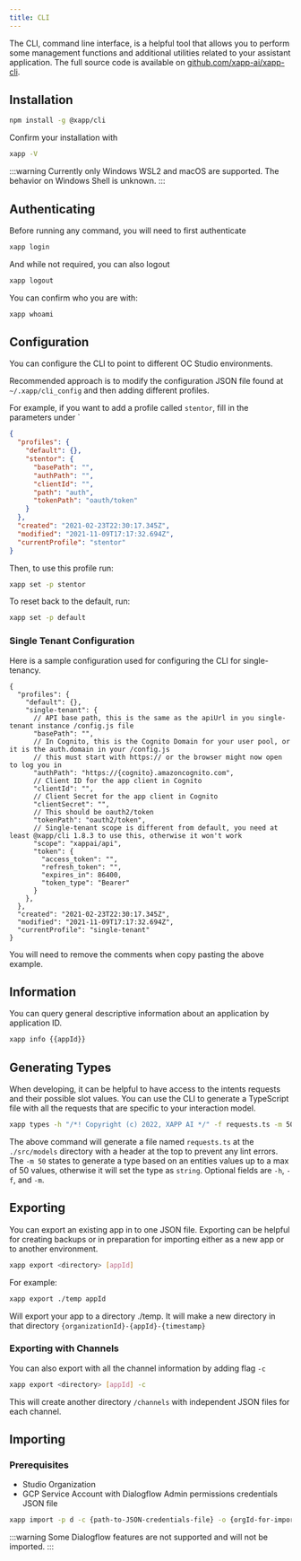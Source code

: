```yaml
---
title: CLI
---
```


The CLI, command line interface, is a helpful tool that allows you to perform some management functions and additional utilities related to your assistant application.  The full source code is available on [github.com/xapp-ai/xapp-cli](https://github.com/xapp-ai/xapp-cli).

## Installation

```bash
npm install -g @xapp/cli
```

Confirm your installation with

```bash
xapp -V
```

:::warning
Currently only Windows WSL2 and macOS are supported.  The behavior on Windows Shell is unknown.
:::

## Authenticating

Before running any command, you will need to first authenticate

```bash
xapp login
```

And while not required, you can also logout

```bash
xapp logout
```

You can confirm who you are with:

```bash
xapp whoami
```

## Configuration

You can configure the CLI to point to different OC Studio environments.

Recommended approach is to modify the configuration JSON file found at `~/.xapp/cli_config` and then adding different profiles.

For example, if you want to add a profile called `stentor`, fill in the parameters under `

```json
{
  "profiles": {
    "default": {},
    "stentor": {
      "basePath": "",
      "authPath": "",
      "clientId": "",
      "path": "auth",
      "tokenPath": "oauth/token"
    }
  },
  "created": "2021-02-23T22:30:17.345Z",
  "modified": "2021-11-09T17:17:32.694Z",
  "currentProfile": "stentor"
}
```

Then, to use this profile run:

```bash
xapp set -p stentor
```

To reset back to the default, run:

```bash
xapp set -p default
```

### Single Tenant Configuration

Here is a sample configuration used for configuring the CLI for single-tenancy.

```
{
  "profiles": {
    "default": {},
    "single-tenant": {
      // API base path, this is the same as the apiUrl in you single-tenant instance /config.js file
      "basePath": "",
      // In Cognito, this is the Cognito Domain for your user pool, or it is the auth.domain in your /config.js
      // this must start with https:// or the browser might now open to log you in 
      "authPath": "https://{cognito}.amazoncognito.com",
      // Client ID for the app client in Cognito
      "clientId": "",
      // Client Secret for the app client in Cognito
      "clientSecret": "",
      // This should be oauth2/token
      "tokenPath": "oauth2/token",
      // Single-tenant scope is different from default, you need at least @xapp/cli 1.8.3 to use this, otherwise it won't work
      "scope": "xappai/api",
      "token": {
        "access_token": "",
        "refresh_token": "",
        "expires_in": 86400,
        "token_type": "Bearer"
      }
    },
  },
  "created": "2021-02-23T22:30:17.345Z",
  "modified": "2021-11-09T17:17:32.694Z",
  "currentProfile": "single-tenant"
}
```

You will need to remove the comments when copy pasting the above example.

## Information

You can query general descriptive information about an application by application ID.

```bash
xapp info {{appId}}
```

## Generating Types

When developing, it can be helpful to have access to the intents requests and their possible slot values.  You can use the CLI to generate a TypeScript file with all the requests that are specific to your interaction model.

```bash
xapp types -h "/*! Copyright (c) 2022, XAPP AI */" -f requests.ts -m 50 ./src/models  {{appId}}
```

The above command will generate a file named `requests.ts` at the `./src/models` directory with a header at the top to prevent any lint errors.  The `-m 50` states to generate a type based on an entities values up to a max of 50 values, otherwise it will set the type as `string`.  Optional fields are `-h`, `-f`, and `-m`.

## Exporting

You can export an existing app in to one JSON file.  Exporting can be helpful for creating backups or in preparation for importing either as a new app or to another environment.

```bash
xapp export <directory> [appId] 
```

For example: 

```bash
xapp export ./temp appId 
```

Will export your app to a directory ./temp.  It will make a new directory in that directory `{organizationId}-{appId}-{timestamp}`

### Exporting with Channels

You can also export with all the channel information by adding flag `-c`

```bash
xapp export <directory> [appId] -c
```

This will create another directory `/channels` with independent JSON files for each channel.


## Importing


### Prerequisites 

* Studio Organization
* GCP Service Account with Dialogflow Admin permissions credentials JSON file

```bash
xapp import -p d -c {path-to-JSON-credentials-file} -o {orgId-for-import}
```

:::warning
Some Dialogflow features are not supported and will not be imported.
:::